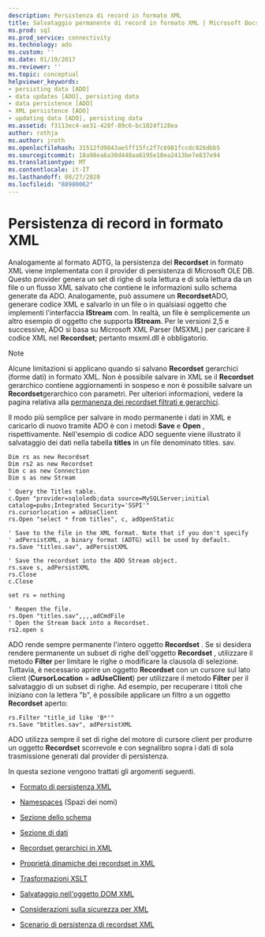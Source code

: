 ```yaml
---
description: Persistenza di record in formato XML
title: Salvataggio permanente di record in formato XML | Microsoft Docs
ms.prod: sql
ms.prod_service: connectivity
ms.technology: ado
ms.custom: ''
ms.date: 01/19/2017
ms.reviewer: ''
ms.topic: conceptual
helpviewer_keywords:
- persisting data [ADO]
- data updates [ADO], persisting data
- data persistence [ADO]
- XML persistence [ADO]
- updating data [ADO], persisting data
ms.assetid: f3113ec4-ae31-428f-89c6-bc1024f128ea
author: rothja
ms.author: jroth
ms.openlocfilehash: 31512fd9843ae5ff15fc2f7c6981fccdc926dbb5
ms.sourcegitcommit: 18a98ea6a30d448aa6195e10ea2413be7e837e94
ms.translationtype: MT
ms.contentlocale: it-IT
ms.lasthandoff: 08/27/2020
ms.locfileid: "88980062"
---
```

# <a name="persisting-records-in-xml-format"></a>Persistenza di record in formato XML
Analogamente al formato ADTG, la persistenza del **Recordset** in formato XML viene implementata con il provider di persistenza di Microsoft OLE DB. Questo provider genera un set di righe di sola lettura e di sola lettura da un file o un flusso XML salvato che contiene le informazioni sullo schema generate da ADO. Analogamente, può assumere un **Recordset**ADO, generare codice XML e salvarlo in un file o in qualsiasi oggetto che implementi l'interfaccia **IStream** com. In realtà, un file è semplicemente un altro esempio di oggetto che supporta **IStream**. Per le versioni 2,5 e successive, ADO si basa su Microsoft XML Parser (MSXML) per caricare il codice XML nel **Recordset**; pertanto msxml.dll è obbligatorio.  
  
> [!NOTE]
>  Alcune limitazioni si applicano quando si salvano **Recordset** gerarchici (forme dati) in formato XML. Non è possibile salvare in XML se il **Recordset** gerarchico contiene aggiornamenti in sospeso e non è possibile salvare un **Recordset**gerarchico con parametri. Per ulteriori informazioni, vedere la pagina relativa alla [permanenza dei recordset filtrati e gerarchici](../../../ado/guide/data/persisting-filtered-and-hierarchical-recordsets.md).  
  
 Il modo più semplice per salvare in modo permanente i dati in XML e caricarlo di nuovo tramite ADO è con i metodi **Save** e **Open** , rispettivamente. Nell'esempio di codice ADO seguente viene illustrato il salvataggio dei dati nella tabella **titles** in un file denominato titles. sav.  
  
```  
Dim rs as new Recordset  
Dim rs2 as new Recordset  
Dim c as new Connection  
Dim s as new Stream  
  
' Query the Titles table.  
c.Open "provider=sqloledb;data source=MySQLServer;initial catalog=pubs;Integrated Security='SSPI'"  
rs.cursorlocation = adUseClient  
rs.Open "select * from titles", c, adOpenStatic  
  
' Save to the file in the XML format. Note that if you don't specify   
' adPersistXML, a binary format (ADTG) will be used by default.  
rs.Save "titles.sav", adPersistXML  
  
' Save the recordset into the ADO Stream object.  
rs.save s, adPersistXML  
rs.Close  
c.Close  
  
set rs = nothing  
  
' Reopen the file.  
rs.Open "titles.sav",,,,adCmdFile  
' Open the Stream back into a Recordset.  
rs2.open s  
```  
  
 ADO rende sempre permanente l'intero oggetto **Recordset** . Se si desidera rendere permanente un subset di righe dell'oggetto **Recordset** , utilizzare il metodo **Filter** per limitare le righe o modificare la clausola di selezione. Tuttavia, è necessario aprire un oggetto **Recordset** con un cursore sul lato client (**CursorLocation**  =  **adUseClient**) per utilizzare il metodo **Filter** per il salvataggio di un subset di righe. Ad esempio, per recuperare i titoli che iniziano con la lettera "b", è possibile applicare un filtro a un oggetto **Recordset** aperto:  
  
```  
rs.Filter "title_id like 'B*'"  
rs.Save "btitles.sav", adPersistXML  
```  
  
 ADO utilizza sempre il set di righe del motore di cursore client per produrre un oggetto **Recordset** scorrevole e con segnalibro sopra i dati di sola trasmissione generati dal provider di persistenza.  
  
 In questa sezione vengono trattati gli argomenti seguenti.  
  
-   [Formato di persistenza XML](../../../ado/guide/data/xml-persistence-format.md)  
  
-   [Namespaces](../../../ado/guide/data/namespaces.md) (Spazi dei nomi)  
  
-   [Sezione dello schema](../../../ado/guide/data/schema-section.md)  
  
-   [Sezione di dati](../../../ado/guide/data/data-section.md)  
  
-   [Recordset gerarchici in XML](../../../ado/guide/data/hierarchical-recordsets-in-xml.md)  
  
-   [Proprietà dinamiche dei recordset in XML](../../../ado/guide/data/recordset-dynamic-properties-in-xml.md)  
  
-   [Trasformazioni XSLT](../../../ado/guide/data/xslt-transformations.md)  
  
-   [Salvataggio nell'oggetto DOM XML](../../../ado/guide/data/saving-to-the-xml-dom-object.md)  
  
-   [Considerazioni sulla sicurezza per XML](../../../ado/guide/data/xml-security-considerations.md)  
  
-   [Scenario di persistenza di recordset XML](../../../ado/guide/data/xml-recordset-persistence-scenario.md)
